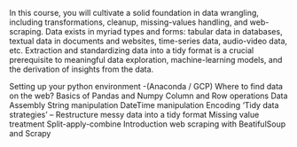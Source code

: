 In this course, you will cultivate a solid foundation in data wrangling, including transformations, cleanup, missing-values handling, and web-scraping. Data exists in myriad types and forms: tabular data in databases, textual data in documents and websites, time-series data, audio-video data, etc. Extraction and standardizing data into a tidy format is a crucial prerequisite to meaningful data exploration, machine-learning models, and the derivation of insights from the data.


Setting up your python environment -(Anaconda / GCP)
Where to find data on the web?
Basics of Pandas and Numpy
Column and Row operations
Data Assembly
String manipulation
DateTime manipulation
Encoding
‘Tidy data strategies’ – Restructure messy data into a tidy format
Missing value treatment
Split-apply-combine
Introduction web scraping with BeatifulSoup and Scrapy
